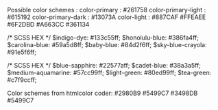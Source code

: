 Possible color schemes : 
color-primary : #261758
color-primary-light : #615192
color-primary-dark : #13073A
color-light : #887CAF
#FFEAEE
#6F2DBD
#A663CC
#361134

/* SCSS HEX */
$indigo-dye: #133c55ff;
$honolulu-blue: #386fa4ff;
$carolina-blue: #59a5d8ff;
$baby-blue: #84d2f6ff;
$sky-blue-crayola: #91e5f6ff;

/* SCSS HEX */
$blue-sapphire: #22577aff;
$cadet-blue: #38a3a5ff;
$medium-aquamarine: #57cc99ff;
$light-green: #80ed99ff;
$tea-green: #c7f9ccff;

Color schemes from htmlcolor coder:
  #2980B9
  #5499C7
  #3498DB
  #5499C7

